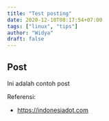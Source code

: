 ```yaml
---
title: "Test posting"
date: 2020-12-10T08:17:54+07:00
tags: ["linux", "tips"]
author: "Widya"
draft: false
---
```


## Post

Ini adalah contoh post

Referensi:

* https://indonesiadot.com

